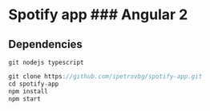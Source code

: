 # Spotify app ### Angular 2
## Dependencies
``
git
nodejs
typescript
``
```js
git clone https://github.com/ipetrovbg/spotify-app.git
cd spotify-app
npm install
npm start
```

